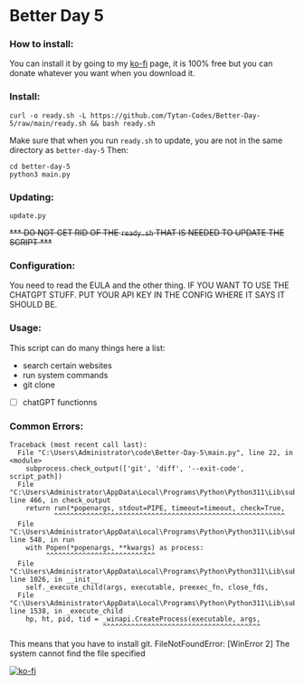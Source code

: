 # Better Day 5 

### How to install:

You can install it by going to my [ko-fi](https://ko-fi.com/s/f75552862a) page, it is 100% free but you can donate whatever you want when you download it.
### Install:
```
curl -o ready.sh -L https://github.com/Tytan-Codes/Better-Day-5/raw/main/ready.sh && bash ready.sh
```
Make sure that when you run ```ready.sh``` to update, you are not in the same directory as ```better-day-5```
Then:

```
cd better-day-5
python3 main.py
```

### Updating:

```
update.py
```
~~*** DO NOT GET RID OF THE ```ready.sh``` THAT IS NEEDED TO UPDATE THE SCRIPT ***~~

### Configuration:

You need to read the EULA and the other thing. IF YOU WANT TO USE THE CHATGPT STUFF. PUT YOUR API KEY IN THE CONFIG WHERE IT SAYS IT SHOULD BE.

### Usage:

This script can do many things here a list:

- search certain websites
- run system commands
- git clone
- [ ] chatGPT functionns



### Common Errors:
```
Traceback (most recent call last):
  File "C:\Users\Administrator\code\Better-Day-5\main.py", line 22, in <module>
    subprocess.check_output(['git', 'diff', '--exit-code', script_path])
  File "C:\Users\Administrator\AppData\Local\Programs\Python\Python311\Lib\subprocess.py", line 466, in check_output
    return run(*popenargs, stdout=PIPE, timeout=timeout, check=True,
           ^^^^^^^^^^^^^^^^^^^^^^^^^^^^^^^^^^^^^^^^^^^^^^^^^^^^^^^^^
  File "C:\Users\Administrator\AppData\Local\Programs\Python\Python311\Lib\subprocess.py", line 548, in run
    with Popen(*popenargs, **kwargs) as process:
         ^^^^^^^^^^^^^^^^^^^^^^^^^^^
  File "C:\Users\Administrator\AppData\Local\Programs\Python\Python311\Lib\subprocess.py", line 1026, in __init__
    self._execute_child(args, executable, preexec_fn, close_fds,
  File "C:\Users\Administrator\AppData\Local\Programs\Python\Python311\Lib\subprocess.py", line 1538, in _execute_child
    hp, ht, pid, tid = _winapi.CreateProcess(executable, args,
                       ^^^^^^^^^^^^^^^^^^^^^^^^^^^^^^^^^^^^^^^
```

This means that you have to install git. 
FileNotFoundError: [WinError 2] The system cannot find the file specified


[![ko-fi](https://ko-fi.com/img/githubbutton_sm.svg)](https://ko-fi.com/Y8Y6J7HHP)

